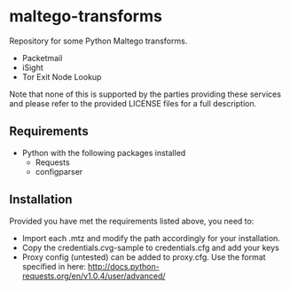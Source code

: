 # maltego-transforms

Repository for some Python Maltego transforms.

* Packetmail
* iSight
* Tor Exit Node Lookup

Note that none of this is supported by the parties providing these services and please refer to the provided LICENSE files for a full description.

## Requirements
* Python with the following packages installed
  * Requests
  * configparser

## Installation
Provided you have met the requirements listed above, you need to:
* Import each .mtz and modify the path accordingly for your installation.
* Copy the credentials.cvg-sample to credentials.cfg and add your keys
* Proxy config (untested) can be added to proxy.cfg. Use the format specified in here: http://docs.python-requests.org/en/v1.0.4/user/advanced/

